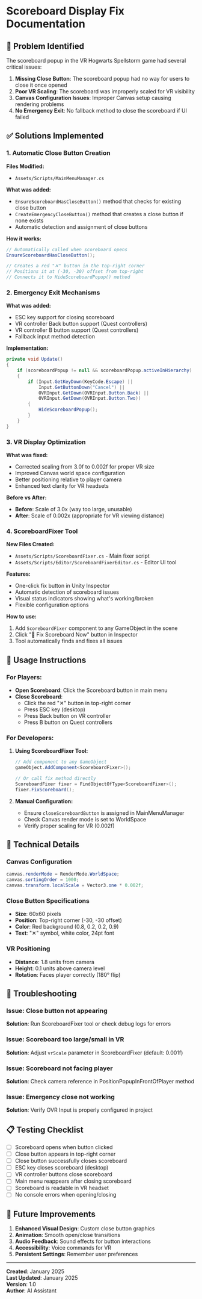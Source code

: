 # Scoreboard Display Fix Documentation

## 🎯 Problem Identified

The scoreboard popup in the VR Hogwarts Spellstorm game had several critical issues:

1. **Missing Close Button**: The scoreboard popup had no way for users to close it once opened
2. **Poor VR Scaling**: The scoreboard was improperly scaled for VR visibility
3. **Canvas Configuration Issues**: Improper Canvas setup causing rendering problems
4. **No Emergency Exit**: No fallback method to close the scoreboard if UI failed

## ✅ Solutions Implemented

### 1. Automatic Close Button Creation

**Files Modified:**
- `Assets/Scripts/MainMenuManager.cs`

**What was added:**
- `EnsureScoreboardHasCloseButton()` method that checks for existing close button
- `CreateEmergencyCloseButton()` method that creates a close button if none exists
- Automatic detection and assignment of close buttons

**How it works:**
```csharp
// Automatically called when scoreboard opens
EnsureScoreboardHasCloseButton();

// Creates a red "✕" button in the top-right corner
// Positions it at (-30, -30) offset from top-right
// Connects it to HideScoreboardPopup() method
```

### 2. Emergency Exit Mechanisms

**What was added:**
- ESC key support for closing scoreboard
- VR controller Back button support (Quest controllers)
- VR controller B button support (Quest controllers)
- Fallback input method detection

**Implementation:**
```csharp
private void Update()
{
    if (scoreboardPopup != null && scoreboardPopup.activeInHierarchy)
    {
        if (Input.GetKeyDown(KeyCode.Escape) || 
            Input.GetButtonDown("Cancel") || 
            OVRInput.GetDown(OVRInput.Button.Back) ||
            OVRInput.GetDown(OVRInput.Button.Two))
        {
            HideScoreboardPopup();
        }
    }
}
```

### 3. VR Display Optimization

**What was fixed:**
- Corrected scaling from 3.0f to 0.002f for proper VR size
- Improved Canvas world space configuration
- Better positioning relative to player camera
- Enhanced text clarity for VR headsets

**Before vs After:**
- **Before**: Scale of 3.0x (way too large, unusable)
- **After**: Scale of 0.002x (appropriate for VR viewing distance)

### 4. ScoreboardFixer Tool

**New Files Created:**
- `Assets/Scripts/ScoreboardFixer.cs` - Main fixer script
- `Assets/Scripts/Editor/ScoreboardFixerEditor.cs` - Editor UI tool

**Features:**
- One-click fix button in Unity Inspector
- Automatic detection of scoreboard issues
- Visual status indicators showing what's working/broken
- Flexible configuration options

**How to use:**
1. Add `ScoreboardFixer` component to any GameObject in the scene
2. Click "🔧 Fix Scoreboard Now" button in Inspector
3. Tool automatically finds and fixes all issues

## 🚀 Usage Instructions

### For Players:
- **Open Scoreboard**: Click the Scoreboard button in main menu
- **Close Scoreboard**: 
  - Click the red "✕" button in top-right corner
  - Press ESC key (desktop)
  - Press Back button on VR controller
  - Press B button on Quest controllers

### For Developers:
1. **Using ScoreboardFixer Tool:**
   ```csharp
   // Add component to any GameObject
   gameObject.AddComponent<ScoreboardFixer>();
   
   // Or call fix method directly
   ScoreboardFixer fixer = FindObjectOfType<ScoreboardFixer>();
   fixer.FixScoreboard();
   ```

2. **Manual Configuration:**
   - Ensure `closeScoreboardButton` is assigned in MainMenuManager
   - Check Canvas render mode is set to WorldSpace
   - Verify proper scaling for VR (0.002f)

## 🔧 Technical Details

### Canvas Configuration
```csharp
canvas.renderMode = RenderMode.WorldSpace;
canvas.sortingOrder = 1000;
canvas.transform.localScale = Vector3.one * 0.002f;
```

### Close Button Specifications
- **Size**: 60x60 pixels
- **Position**: Top-right corner (-30, -30 offset)
- **Color**: Red background (0.8, 0.2, 0.2, 0.9)
- **Text**: "✕" symbol, white color, 24pt font

### VR Positioning
- **Distance**: 1.8 units from camera
- **Height**: 0.1 units above camera level
- **Rotation**: Faces player correctly (180° flip)

## 🐛 Troubleshooting

### Issue: Close button not appearing
**Solution**: Run ScoreboardFixer tool or check debug logs for errors

### Issue: Scoreboard too large/small in VR
**Solution**: Adjust `vrScale` parameter in ScoreboardFixer (default: 0.001f)

### Issue: Scoreboard not facing player
**Solution**: Check camera reference in PositionPopupInFrontOfPlayer method

### Issue: Emergency close not working
**Solution**: Verify OVR Input is properly configured in project

## 📋 Testing Checklist

- [ ] Scoreboard opens when button clicked
- [ ] Close button appears in top-right corner
- [ ] Close button successfully closes scoreboard
- [ ] ESC key closes scoreboard (desktop)
- [ ] VR controller buttons close scoreboard
- [ ] Main menu reappears after closing scoreboard
- [ ] Scoreboard is readable in VR headset
- [ ] No console errors when opening/closing

## 🔄 Future Improvements

1. **Enhanced Visual Design**: Custom close button graphics
2. **Animation**: Smooth open/close transitions
3. **Audio Feedback**: Sound effects for button interactions
4. **Accessibility**: Voice commands for VR
5. **Persistent Settings**: Remember user preferences

---

**Created**: January 2025  
**Last Updated**: January 2025  
**Version**: 1.0  
**Author**: AI Assistant

